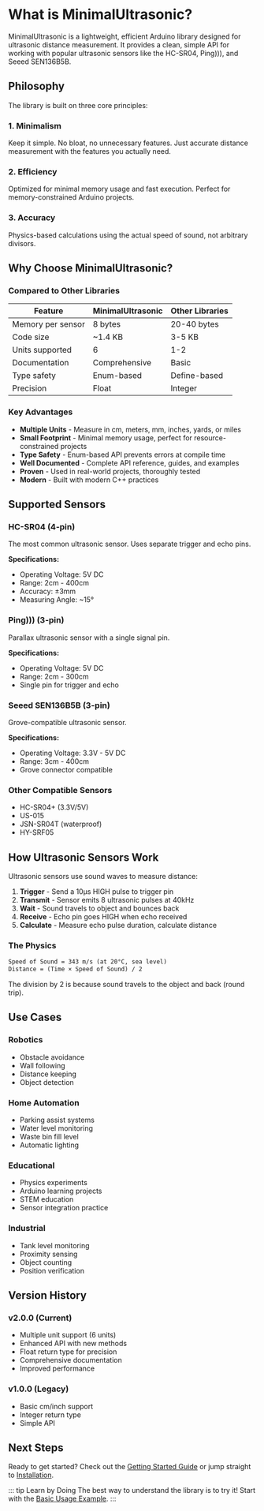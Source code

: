 # What is MinimalUltrasonic?

MinimalUltrasonic is a lightweight, efficient Arduino library designed for ultrasonic distance measurement. It provides a clean, simple API for working with popular ultrasonic sensors like the HC-SR04, Ping))), and Seeed SEN136B5B.

## Philosophy

The library is built on three core principles:

### 1. Minimalism

Keep it simple. No bloat, no unnecessary features. Just accurate distance measurement with the features you actually need.

### 2. Efficiency

Optimized for minimal memory usage and fast execution. Perfect for memory-constrained Arduino projects.

### 3. Accuracy

Physics-based calculations using the actual speed of sound, not arbitrary divisors.

## Why Choose MinimalUltrasonic?

### Compared to Other Libraries

| Feature | MinimalUltrasonic | Other Libraries |
|---------|-------------------|-----------------|
| Memory per sensor | 8 bytes | 20-40 bytes |
| Code size | ~1.4 KB | 3-5 KB |
| Units supported | 6 | 1-2 |
| Documentation | Comprehensive | Basic |
| Type safety | Enum-based | Define-based |
| Precision | Float | Integer |

### Key Advantages

- **Multiple Units** - Measure in cm, meters, mm, inches, yards, or miles
- **Small Footprint** - Minimal memory usage, perfect for resource-constrained projects
- **Type Safety** - Enum-based API prevents errors at compile time
- **Well Documented** - Complete API reference, guides, and examples
- **Proven** - Used in real-world projects, thoroughly tested
- **Modern** - Built with modern C++ practices

## Supported Sensors

### HC-SR04 (4-pin)

The most common ultrasonic sensor. Uses separate trigger and echo pins.

**Specifications:**

- Operating Voltage: 5V DC
- Range: 2cm - 400cm
- Accuracy: ±3mm
- Measuring Angle: ~15°

### Ping))) (3-pin)

Parallax ultrasonic sensor with a single signal pin.

**Specifications:**

- Operating Voltage: 5V DC
- Range: 2cm - 300cm
- Single pin for trigger and echo

### Seeed SEN136B5B (3-pin)

Grove-compatible ultrasonic sensor.

**Specifications:**

- Operating Voltage: 3.3V - 5V DC
- Range: 3cm - 400cm
- Grove connector compatible

### Other Compatible Sensors

- HC-SR04+ (3.3V/5V)
- US-015
- JSN-SR04T (waterproof)
- HY-SRF05

## How Ultrasonic Sensors Work

Ultrasonic sensors use sound waves to measure distance:

1. **Trigger** - Send a 10µs HIGH pulse to trigger pin
2. **Transmit** - Sensor emits 8 ultrasonic pulses at 40kHz
3. **Wait** - Sound travels to object and bounces back
4. **Receive** - Echo pin goes HIGH when echo received
5. **Calculate** - Measure echo pulse duration, calculate distance

### The Physics

```txt
Speed of Sound = 343 m/s (at 20°C, sea level)
Distance = (Time × Speed of Sound) / 2
```

The division by 2 is because sound travels to the object and back (round trip).

## Use Cases

### Robotics

- Obstacle avoidance
- Wall following
- Distance keeping
- Object detection

### Home Automation

- Parking assist systems
- Water level monitoring
- Waste bin fill level
- Automatic lighting

### Educational

- Physics experiments
- Arduino learning projects
- STEM education
- Sensor integration practice

### Industrial

- Tank level monitoring
- Proximity sensing
- Object counting
- Position verification

## Version History

### v2.0.0 (Current)

- Multiple unit support (6 units)
- Enhanced API with new methods
- Float return type for precision
- Comprehensive documentation
- Improved performance

### v1.0.0 (Legacy)

- Basic cm/inch support
- Integer return type
- Simple API

## Next Steps

Ready to get started? Check out the [Getting Started Guide](/guide/getting-started) or jump straight to [Installation](/guide/installation).

::: tip Learn by Doing
The best way to understand the library is to try it! Start with the [Basic Usage Example](/examples/basic).
:::
